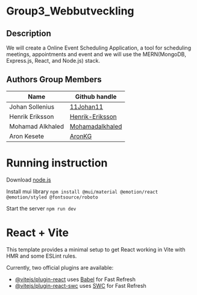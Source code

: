 # Group3_Webbutveckling 


## Description

We will create a Online Event Scheduling Application, a tool for scheduling meetings, appointments and event and we will use the MERN(MongoDB, Express.js, React, and Node.js) stack.


## Authors Group Members

| Name             | Github handle     |
|------------------|-------------------|
| Johan Sollenius  | [11Johan11](https://github.com/11Johan11) | 
| Henrik Eriksson  | [Henrik-Eriksson](https://github.com/Henrik-Eriksson) |
| Mohamad Alkhaled | [Mohamadalkhaled](https://github.com/Mohamadalkhaled) | 
| Aron Kesete      | [AronKG](https://github.com/AronKG) | 

# Running instruction
  Download [node.js](https://nodejs.org/en/download)

  Install mui library
    ``` npm install @mui/material @emotion/react @emotion/styled @fontsource/roboto ```

  Start the server
    ```npm run dev```

# React + Vite

This template provides a minimal setup to get React working in Vite with HMR and some ESLint rules.

Currently, two official plugins are available:

- [@vitejs/plugin-react](https://github.com/vitejs/vite-plugin-react/blob/main/packages/plugin-react/README.md) uses [Babel](https://babeljs.io/) for Fast Refresh
- [@vitejs/plugin-react-swc](https://github.com/vitejs/vite-plugin-react-swc) uses [SWC](https://swc.rs/) for Fast Refresh
